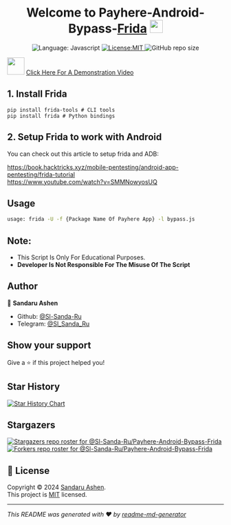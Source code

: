 <h1 align="center">Welcome to Payhere-Android-Bypass-<a href="https://frida.re/docs/android/">Frida</a> <img src="https://user-images.githubusercontent.com/74038190/212281763-e6ecd7ef-c4aa-45b6-a97c-f33f6bb592bd.gif" width="30px"/></h1>
<p align="center">
  <img alt="Language: Javascript"
    src="https://img.shields.io/badge/Language-Javascript-lightgreen?logo=javascript&logoColor=yellow&style=flat-square" />
  <a href="https://raw.githubusercontent.com/Sl-Sanda-Ru/Payhere-Android-Bypass-Frida/main/LICENSE" target="_blank">
    <img alt="License:MIT"
      src="https://img.shields.io/github/license/Sl-Sanda-Ru/Payhere-Android-Bypass-Frida?style=flat-square&color=lightgreen" />
  </a>
  <img alt="GitHub repo size"
    src="https://img.shields.io/github/repo-size/Sl-Sanda-Ru/Payhere-Android-Bypass-Frida?style=flat-square&color=lightgreen">
</p>
<img src="https://user-images.githubusercontent.com/74038190/235294007-de441046-823e-4eff-89bf-d4df52858b65.gif" width="40px" />
<a href="https://youtu.be/10KHjqgAswM">Click Here For A Demonstration Video</a>
<br>

## 1. Install Frida

    pip install frida-tools # CLI tools
    pip install frida # Python bindings

## 2. Setup Frida to work with Android
<p>You can check out this article to setup frida and ADB:</p>
<a
  href="https://book.hacktricks.xyz/mobile-pentesting/android-app-pentesting/frida-tutorial">https://book.hacktricks.xyz/mobile-pentesting/android-app-pentesting/frida-tutorial</a>
<br>
<a href="https://www.youtube.com/watch?v=SMMNowyosUQ">https://www.youtube.com/watch?v=SMMNowyosUQ</a>

## Usage

```sh
usage: frida -U -f {Package Name Of Payhere App} -l bypass.js
```
## Note:
- This Script Is Only For Educational Purposes.
- **Developer Is Not Responsible For The Misuse Of The Script**

## Author

👤 **Sandaru Ashen**

* Github: [@Sl-Sanda-Ru](https://github.com/Sl-Sanda-Ru)
* Telegram: [@Sl_Sanda_Ru](https://t.me/Sl_Sanda_Ru)

## Show your support

Give a ⭐️ if this project helped you!
## Star History

[![Star History
Chart](https://api.star-history.com/svg?repos=Sl-Sanda-Ru/Payhere-Android-Bypass-Frida&type=Date)](https://star-history.com/#Sl-Sanda-Ru/Payhere-Android-Bypass-Frida&Date)

## Stargazers

[![Stargazers repo roster for
@Sl-Sanda-Ru/Payhere-Android-Bypass-Frida](https://reporoster.com/stars/dark/Sl-Sanda-Ru/Payhere-Android-Bypass-Frida)](https://github.com/Sl-Sanda-Ru/Payhere-Android-Bypass-Frida/stargazers)
[![Forkers repo roster for
@Sl-Sanda-Ru/Payhere-Android-Bypass-Frida](https://reporoster.com/forks/dark/Sl-Sanda-Ru/Payhere-Android-Bypass-Frida)](https://github.com/Sl-Sanda-Ru/Payhere-Android-Bypass-Frida/network/members)

## 📝 License
Copyright © 2024 [Sandaru Ashen](https://github.com/Sl-Sanda-Ru).<br />
This project is [MIT](https://raw.githubusercontent.com/Sl-Sanda-Ru/Payhere-Android-Bypass-Frida/main/LICENSE) licensed.

***
_This README was generated with ❤️ by [readme-md-generator](https://github.com/kefranabg/readme-md-generator)_
